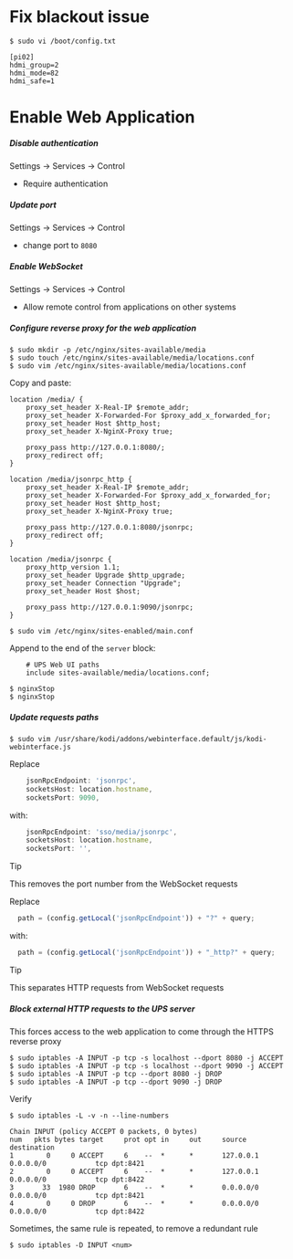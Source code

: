 # Fix blackout issue

```shell
$ sudo vi /boot/config.txt 
```



```
[pi02]
hdmi_group=2
hdmi_mode=82
hdmi_safe=1
```





# Enable Web Application

##### Disable authentication

Settings -> Services -> Control

- Require authentication



##### Update port

Settings -> Services -> Control

- change port to `8080`



##### Enable WebSocket

Settings -> Services -> Control

- Allow remote control from applications on other systems



##### Configure reverse proxy for the web application

```shell
$ sudo mkdir -p /etc/nginx/sites-available/media
$ sudo touch /etc/nginx/sites-available/media/locations.conf
$ sudo vim /etc/nginx/sites-available/media/locations.conf
```

Copy and paste:

```nginx
location /media/ {
    proxy_set_header X-Real-IP $remote_addr;
    proxy_set_header X-Forwarded-For $proxy_add_x_forwarded_for;
    proxy_set_header Host $http_host;
    proxy_set_header X-NginX-Proxy true;

    proxy_pass http://127.0.0.1:8080/;
    proxy_redirect off;
}

location /media/jsonrpc_http {
    proxy_set_header X-Real-IP $remote_addr;
    proxy_set_header X-Forwarded-For $proxy_add_x_forwarded_for;
    proxy_set_header Host $http_host;
    proxy_set_header X-NginX-Proxy true;

    proxy_pass http://127.0.0.1:8080/jsonrpc;
    proxy_redirect off;
}

location /media/jsonrpc {
    proxy_http_version 1.1;
    proxy_set_header Upgrade $http_upgrade;
    proxy_set_header Connection "Upgrade";
    proxy_set_header Host $host;

    proxy_pass http://127.0.0.1:9090/jsonrpc;
}
```



```shell
$ sudo vim /etc/nginx/sites-enabled/main.conf
```

Append to the end of the `server` block:

```nginx
    # UPS Web UI paths
    include sites-available/media/locations.conf;
```



```shell
$ nginxStop
$ nginxStop
```



##### Update requests paths

```shell
$ sudo vim /usr/share/kodi/addons/webinterface.default/js/kodi-webinterface.js
```

Replace

```javascript
    jsonRpcEndpoint: 'jsonrpc',
    socketsHost: location.hostname,
    socketsPort: 9090,

```

with:

```javascript
    jsonRpcEndpoint: 'sso/media/jsonrpc',
    socketsHost: location.hostname,
    socketsPort: '',
```

> [!TIP]
>
> This removes the port number from the WebSocket requests



Replace

```javascript
  path = (config.getLocal('jsonRpcEndpoint')) + "?" + query;
```

with:

```javascript
  path = (config.getLocal('jsonRpcEndpoint')) + "_http?" + query;
```

> [!TIP]
>
> This separates HTTP requests from WebSocket requests



##### Block external HTTP requests to the UPS server

This forces access to the web application to come through the HTTPS reverse proxy

```shell
$ sudo iptables -A INPUT -p tcp -s localhost --dport 8080 -j ACCEPT
$ sudo iptables -A INPUT -p tcp -s localhost --dport 9090 -j ACCEPT
$ sudo iptables -A INPUT -p tcp --dport 8080 -j DROP
$ sudo iptables -A INPUT -p tcp --dport 9090 -j DROP
```



Verify

```shell
$ sudo iptables -L -v -n --line-numbers
```

```
Chain INPUT (policy ACCEPT 0 packets, 0 bytes)
num   pkts bytes target     prot opt in     out     source               destination         
1        0     0 ACCEPT     6    --  *      *       127.0.0.1            0.0.0.0/0            tcp dpt:8421
2        0     0 ACCEPT     6    --  *      *       127.0.0.1            0.0.0.0/0            tcp dpt:8422
3       33  1980 DROP       6    --  *      *       0.0.0.0/0            0.0.0.0/0            tcp dpt:8421
4        0     0 DROP       6    --  *      *       0.0.0.0/0            0.0.0.0/0            tcp dpt:8422
```



Sometimes, the same rule is repeated, to remove a redundant rule

```shell
$ sudo iptables -D INPUT <num>
```










